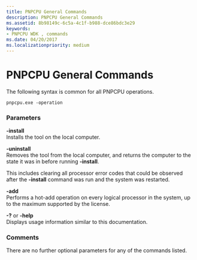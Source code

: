```yaml
---
title: PNPCPU General Commands
description: PNPCPU General Commands
ms.assetid: 8b98149c-6c5a-4c1f-b988-dce86bdc3e29
keywords:
- PNPCPU WDK , commands
ms.date: 04/20/2017
ms.localizationpriority: medium
---
```


# PNPCPU General Commands


The following syntax is common for all PNPCPU operations.

```
pnpcpu.exe -operation
```

### <span id="parameters"></span><span id="PARAMETERS"></span>Parameters

<span id="-install"></span><span id="-INSTALL"></span>**-install**  
Installs the tool on the local computer.

<span id="-uninstall"></span><span id="-UNINSTALL"></span>**-uninstall**  
Removes the tool from the local computer, and returns the computer to the state it was in before running **-install**.

This includes clearing all processor error codes that could be observed after the **-install** command was run and the system was restarted.

<span id="-add"></span><span id="-ADD"></span>**-add**  
Performs a hot-add operation on every logical processor in the system, up to the maximum supported by the license.

<span id="-__or_-help"></span><span id="-__OR_-HELP"></span>**-?** or **-help**  
Displays usage information similar to this documentation.

### <span id="comments"></span><span id="COMMENTS"></span>Comments

There are no further optional parameters for any of the commands listed.

 

 





